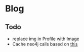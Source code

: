 # Blog

## Todo

* replace img in Profile with Image
* Cache neo4j calls based on [this](https://nextjs.org/docs/app/building-your-application/data-fetching/fetching-caching-and-revalidating#fetching-data-on-the-server-with-third-party-libraries)
